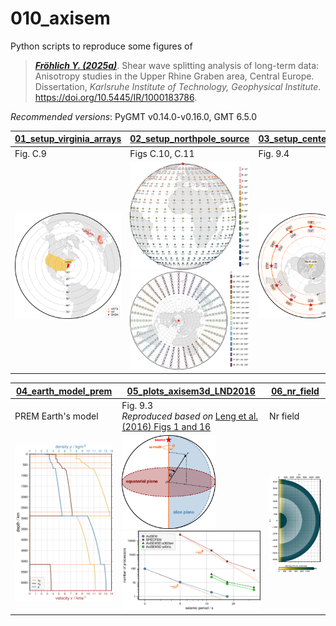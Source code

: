 # 010_axisem

Python scripts to reproduce some figures of

> [**_Fröhlich Y. (2025a)_**](https://doi.org/10.5445/IR/1000183786).
> Shear wave splitting analysis of long-term data: Anisotropy studies in the Upper Rhine Graben area, Central Europe.
> Dissertation, *Karlsruhe Institute of Technology, Geophysical Institute*.
> https://doi.org/10.5445/IR/1000183786.

_Recommended versions_: PyGMT v0.14.0-v0.16.0, GMT 6.5.0

| **[01_setup_virginia_arrays](https://github.com/yvonnefroehlich/GMT_PyGMT_plotting/tree/main/010_axisem/01_setup_virginia_arrays/setup_virginia_arrays.py)** | **[02_setup_northpole_source](https://github.com/yvonnefroehlich/GMT_PyGMT_plotting/tree/main/010_axisem/02_setup_northpole_source/setup_northpole_source.py)** | **[03_setup_center_station](https://github.com/yvonnefroehlich/GMT_PyGMT_plotting/tree/main/010_axisem/03_setup_center_station/setup_center_station.py)** |
| --- | --- | --- |
| Fig. C.9 | Figs C.10, C.11 | Fig. 9.4 |
| <img src="https://github.com/yvonnefroehlich/gmt-pygmt-plotting/blob/main/010_axisem/01_setup_virginia_arrays/02_out_figs/setup_virginia_arrays_dist80deg.png" width="200"> | <img src="https://github.com/yvonnefroehlich/gmt-pygmt-plotting/blob/main/010_axisem/02_setup_northpole_source/02_out_figs/setup_northpole_source_global_step10deg_distbatlow_ortho_cb.png" width="200"> <img src="https://github.com/yvonnefroehlich/gmt-pygmt-plotting/blob/main/010_axisem/02_setup_northpole_source/02_out_figs/setup_northpole_source_global_step10deg_bazromaO_epi_cb.png" width="200"> | <img src="https://github.com/yvonnefroehlich/gmt-pygmt-plotting/blob/main/010_axisem/03_setup_center_station/02_out_figs/setup_center_station_XKS.png" width="200"> |

| **[04_earth_model_prem](https://github.com/yvonnefroehlich/GMT_PyGMT_plotting/tree/main/010_axisem/04_earth_model_prem/earth_model_prem.py)** | **[05_plots_axisem3d_LND2016](https://github.com/yvonnefroehlich/GMT_PyGMT_plotting/tree/main/010_axisem/05_plots_axisem3d_LND2016)** | **[06_nr_field](https://github.com/yvonnefroehlich/GMT_PyGMT_plotting/tree/main/010_axisem/06_nr_field/nr_field.py)** |
| --- | --- | --- |
| PREM Earth's model | Fig. 9.3 <br> _Reproduced based on_ [Leng et al. (2016) Figs 1 and 16](https://doi.org/10.1093/gji/ggw363) | Nr field |
| <img src="https://github.com/yvonnefroehlich/gmt-pygmt-plotting/blob/main/010_axisem/04_earth_model_prem/02_out_fig/prem_1s_velocity_density_0to6371km.png" width="200"> | <img src="https://github.com/yvonnefroehlich/gmt-pygmt-plotting/blob/main/010_axisem/05_plots_axisem3d_LND2016/02_out_figs/axisem3d_LND2016_fig1.png" width="150"> <img src="https://github.com/yvonnefroehlich/gmt-pygmt-plotting/blob/main/010_axisem/05_plots_axisem3d_LND2016/02_out_figs/axisem3d_LND2016_fig16.png" width="250"> | <img src="https://github.com/yvonnefroehlich/gmt-pygmt-plotting/blob/main/010_axisem/06_nr_field/02_out_figs/TEST_simulation_input_SECTION.png" width="150"> |
